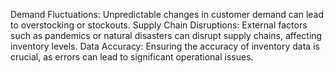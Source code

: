 Demand Fluctuations: Unpredictable changes in customer demand can lead to overstocking or stockouts.
Supply Chain Disruptions: External factors such as pandemics or natural disasters can disrupt supply chains, affecting inventory levels.
Data Accuracy: Ensuring the accuracy of inventory data is crucial, as errors can lead to significant operational issues.
